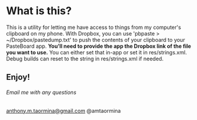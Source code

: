 # What is this?
This is a utility for letting me have access to things from my computer's clipboard on my phone.
With Dropbox, you can use 'pbpaste > ~/Dropbox/pastedump.txt' to push the contents of your clipboard
to your PasteBoard app. **You'll need to provide the app the Dropbox link of the file you want to use.**
You can either set that in-app or set it in res/strings.xml. Debug builds can reset to the string in
res/strings.xml if needed.

## Enjoy!

###### Email me with any questions
anthony.m.taormina@gmail.com
@amtaormina